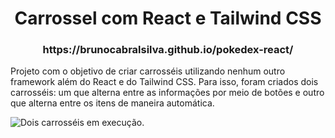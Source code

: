 <h1 align="center">Carrossel com React e Tailwind CSS</h1>

<h3 align="center">https://brunocabralsilva.github.io/pokedex-react/</h3>

<p>
    Projeto com o objetivo de criar carrosséis utilizando nenhum outro framework além do React e do Tailwind CSS. Para isso, foram criados dois carrosséis: um que alterna entre as informações por meio de botões e outro que alterna entre os itens de maneira automática.
</p>

<img align="center" src="src/images/exibição.gif" alt="Dois carrosséis em execução." />

